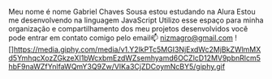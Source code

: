Meu nome é nome Gabriel Chaves Sousa
estou estudando na Alura
Estou me desenvolvendo na linguagem JavaScript
Utilizo esse espaço para minha organização e compartilhamento dos meu projetos desenvolvidos
você pode entrar em contato comigo pelo email📫
nizmagro@gmail.com
![]https://media.giphy.com/media/v1.Y2lkPTc5MGI3NjExdWc2MjBkZWlmMXd5YmhqcXozZGkzeXI1bWcxbmEzdWZsemhyamd6OCZlcD12MV9pbnRlcm5hbF9naWZfYnlfaWQmY3Q9Zw/VIKa3CjZDCoymNcBY5/giphy.gif
























